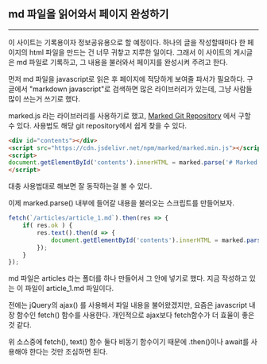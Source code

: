 ## md 파일을 읽어와서 페이지 완성하기

---

이 사이트는 기록용이자 정보공유용으로 할 예정이다.
하나의 글을 작성할때마다 한 페이지의 html 파일을 만드는 건 너무 귀챃고 지루한 일이다.
그래서 이 사이트의 게시글은 md 파일로 기록하고, 그 내용을 불러와서 페이지를 완성시켜 주려고 한다.

먼저 md 파일을 javascript로 읽은 후 페이지에 적당하게 보여줄 파서가 필요하다.
구글에서 "markdown javascript"로 검색하면 많은 라이브러리가 있는데, 그냥 사람들 많이 쓰는거 쓰기로 했다.

marked.js 라는 라이브러리를 사용하기로 했고, [Marked Git Repository](https://github.com/markedjs/marked/) 에서 구할 수 있다.
사용법도 해당 git repository에서 쉽게 찾을 수 있다.

```html
<div id="contents"></div>
<script src="https://cdn.jsdelivr.net/npm/marked/marked.min.js"></script>
<script>
document.getElementById('contents').innerHTML = marked.parse('# Marked in the browser\n\nRendered by **marked**.');
</script>
```

대충 사용법대로 해보면 잘 동작하는걸 볼 수 있다.

이제 marked.parse() 내부에 들어갈 내용을 불러오는 스크립트를 만들어보자.

```javascript
fetch(`/articles/article_1.md`).then(res => {
    if( res.ok ) {
        res.text().then(d => {
            document.getElementById('contents').innerHTML = marked.parse(d);
        });
    }
});
```

md 파일은 articles 라는 폴더를 하나 만들어서 그 안에 넣기로 했다.
지금 작성하고 있는 이 파일이 article_1.md 파일이다.

전에는 jQuery의 ajax() 를 사용해서 파일 내용을 불어왔겠지만, 요즘은 javascript 내장 함수인 fetch() 함수를 사용한다.
개인적으로 ajax보다 fetch함수가 더 효율이 좋은 것 같다.

위 소스중에 fetch(), text() 함수 둘다 비동기 함수이기 때문에 .then()이나 await를 사용해야 한다는 것만 조심하면 된다.